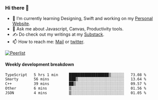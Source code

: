 ### Hi there 👋

- 🌱 I’m currently learning Designing, Swift and working on my [Personal Website](https://kvaishak.com/).
- 💬 Ask me about Javascript, Canvas,  Productivity tools. 
- :writing_hand: Do check out my writings at my [Substack](https://kvaishak.substack.com/).
- 📫 How to reach me: [Mail](mailto:vaishak.kaippanchery@gmail.com) or [twitter](https://twitter.com/kvaishack).

[![Peerlist](https://github-readme-badge.peerlist.io/api/vaishak)](https://peerlist.io/vaishak)

#### Weekly development breakdown

<!--START_SECTION:waka-->

```txt
TypeScript   5 hrs 1 min     ██████████████████▒░░░░░░   73.08 %
Smarty       56 mins         ███▒░░░░░░░░░░░░░░░░░░░░░   13.64 %
C++          39 mins         ██▒░░░░░░░░░░░░░░░░░░░░░░   09.57 %
Other        6 mins          ▒░░░░░░░░░░░░░░░░░░░░░░░░   01.56 %
JSON         4 mins          ▒░░░░░░░░░░░░░░░░░░░░░░░░   01.05 %
```

<!--END_SECTION:waka-->

